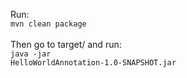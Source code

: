 Run:<br>
<code>mvn clean package</code>
<br><br>
Then go to target/ and run:<br>
<code>java -jar HelloWorldAnnotation-1.0-SNAPSHOT.jar</code>